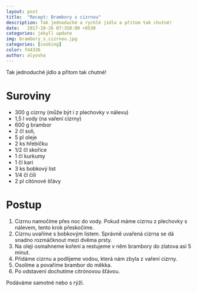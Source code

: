```yaml
---
layout: post
title:  "Recept: Brambory s cizrnou"
description: Tak jednoduché a rychlé jídlo a přitom tak chutné!
date:   2017-10-26 07:3S0:00 +0530
categories: jekyll update
img: brambory_s_cizrnou.jpg
categories: [cooking]
color: f44336
author: alyosha
---
```


Tak jednoduché jídlo a přitom tak chutné!

# Suroviny

* 300 g cizrny (může být i z plechovky v nálevu)
* 1,5 l vody (na vaření cizrny)
* 600 g brambor 
* 2 čl soli, 
* 5 pl oleje
* 2 ks hřebíčku 
* 1/2 čl skořice 
* 1 čl kurkumy 
* 1 čl kari 
* 3 ks bobkový list 
* 1/4 čl čili 
* 2 pl citónové šťávy
 

# Postup

1. Cizrnu namočíme přes noc do vody. Pokud máme cizrnu z plechovky s nálevem, tento krok přeskočíme. 
2. Cizrnu uvaříme s bobkovým listem. Správně uvařená cizrna se dá snadno rozmáčknout mezi dvěma prsty.
3. Na oleji osmahneme koření a restujeme v něm brambory do zlatova asi 5 minut.
4. Přidáme cizrnu a podlijeme vodou, která nám zbyla z vaření cizrny. 
5. Osolíme a povaříme brambor do měkka. 
6. Po odstavení dochutíme citrónovou šťávou.

Podáváme samotné nebo s rýží.